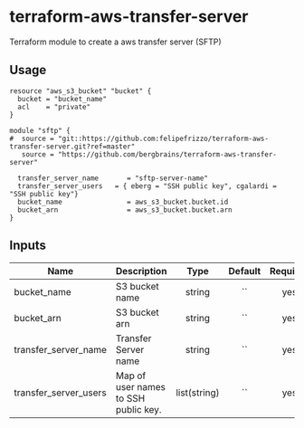 # terraform-aws-transfer-server

Terraform module to create a aws transfer server (SFTP)

## Usage

```hcl
resource "aws_s3_bucket" "bucket" {
  bucket = "bucket_name"
  acl    = "private"
}

module "sftp" {
#  source = "git::https://github.com:felipefrizzo/terraform-aws-transfer-server.git?ref=master"
   source = "https://github.com/bergbrains/terraform-aws-transfer-server"

  transfer_server_name       = "sftp-server-name"
  transfer_server_users   = { eberg = "SSH public key", cgalardi = "SSH public key"}
  bucket_name                = aws_s3_bucket.bucket.id
  bucket_arn                 = aws_s3_bucket.bucket.arn
}
```

## Inputs

| Name | Description | Type | Default | Required |
|------|-------------|:----:|:-------:|:--------:|
| bucket_name | S3 bucket name | string | `` | yes |
| bucket_arn | S3 bucket arn | string | `` | yes |
| transfer_server_name | Transfer Server name | string | `` | yes |
| transfer_server_users | Map of user names to SSH public key. | list(string) | `` | yes |
